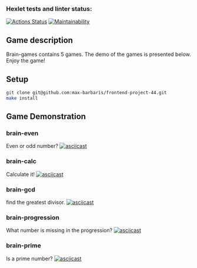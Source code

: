 ### Hexlet tests and linter status:
[![Actions Status](https://github.com/max-barbaris/frontend-project-44/actions/workflows/hexlet-check.yml/badge.svg)](https://github.com/max-barbaris/frontend-project-44/actions)
[![Maintainability](https://api.codeclimate.com/v1/badges/86a7c35a88fcd5d23a5b/maintainability)](https://codeclimate.com/github/max-barbaris/frontend-project-44/maintainability)

## Game description
Brain-games contains 5 games. The demo of the games is presented below. Enjoy the game!

## Setup

```bash
git clone git@github.com:max-barbaris/frontend-project-44.git
make install
```

## Game Demonstration

### brain-even
Even or odd number?
[![asciicast](https://asciinema.org/a/9Z29zbhYsuNN9iHjT4tg8JmH1.svg)](https://asciinema.org/a/9Z29zbhYsuNN9iHjT4tg8JmH1)

### brain-calc
Calculate it!
[![asciicast](https://asciinema.org/a/wfGTz5x4IQw1ACc5JnHDhaG1c.svg)](https://asciinema.org/a/wfGTz5x4IQw1ACc5JnHDhaG1c)

### brain-gcd
find the greatest divisor.
[![asciicast](https://asciinema.org/a/vzuooUK0X7dlO9V1ww4JYLuY4.svg)](https://asciinema.org/a/vzuooUK0X7dlO9V1ww4JYLuY4)

### brain-progression
What number is missing in the progression?
[![asciicast](https://asciinema.org/a/PZIyuahk3EnoPYQBC1mhZ9Xei.svg)](https://asciinema.org/a/PZIyuahk3EnoPYQBC1mhZ9Xei)

### brain-prime
Is a prime number?
[![asciicast](https://asciinema.org/a/0EjXOj9hBLu4S4EpciPVwg8vp.svg)](https://asciinema.org/a/0EjXOj9hBLu4S4EpciPVwg8vp)